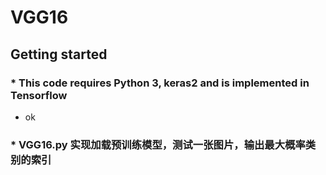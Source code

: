 # VGG16
## Getting started

###  * This code requires Python 3, keras2 and is implemented in Tensorflow<br>

* ok<br>
  
###  * VGG16.py 实现加载预训练模型，测试一张图片，输出最大概率类别的索引<br>


